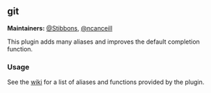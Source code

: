 ## git

**Maintainers:** [@Stibbons](https://github.com/Stibbons), [@ncanceill](https://github.com/ncanceill)

This plugin adds many aliases and improves the default completion function.

### Usage

See the [wiki](https://github.com/robbyrussell/oh-my-zsh/wiki/Plugin:git) for a list of aliases and functions provided by the plugin.

